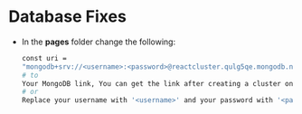   # Database Fixes
  - In the **pages** folder change the following:
    
    ``` bash
    const uri = 
    "mongodb+srv://<username>:<password>@reactcluster.qulg5qe.mongodb.net/?retryWrites=true&w=majority"
    # to
    Your MongoDB link, You can get the link after creating a cluster on MongoDB(Atlas)
    # or
    Replace your username with '<username>' and your password with '<password>'
    ```
